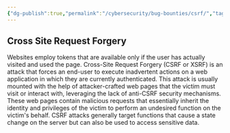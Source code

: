 ```yaml
---
{"dg-publish":true,"permalink":"/cybersecurity/bug-bounties/csrf/","tags":["CSRF"]}
---
```



## Cross Site Request Forgery

Websites employ tokens that are available only if the user has actually visited and used the page.
Cross-Site Request Forgery (CSRF or XSRF) is an attack that forces an end-user to execute inadvertent actions on a web application in which they are currently authenticated. This attack is usually mounted with the help of attacker-crafted web pages that the victim must visit or interact with, leveraging the lack of anti-CSRF security mechanisms. These web pages contain malicious requests that essentially inherit the identity and privileges of the victim to perform an undesired function on the victim's behalf. CSRF attacks generally target functions that cause a state change on the server but can also be used to access sensitive data.



